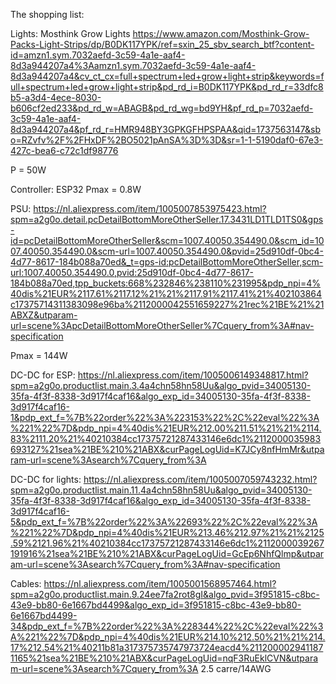 The shopping list:

Lights:
Mosthink Grow Lights
https://www.amazon.com/Mosthink-Grow-Packs-Light-Strips/dp/B0DK117YPK/ref=sxin_25_sbv_search_btf?content-id=amzn1.sym.7032aefd-3c59-4a1e-aaf4-8d3a944207a4%3Aamzn1.sym.7032aefd-3c59-4a1e-aaf4-8d3a944207a4&cv_ct_cx=full+spectrum+led+grow+light+strip&keywords=full+spectrum+led+grow+light+strip&pd_rd_i=B0DK117YPK&pd_rd_r=33dfc8b5-a3d4-4ece-8030-b606cf2ed233&pd_rd_w=ABAGB&pd_rd_wg=bd9YH&pf_rd_p=7032aefd-3c59-4a1e-aaf4-8d3a944207a4&pf_rd_r=HMR948BY3GPKGFHPSPAA&qid=1737563147&sbo=RZvfv%2F%2FHxDF%2BO5021pAnSA%3D%3D&sr=1-1-5190daf0-67e3-427c-bea6-c72c1df98776

P = 50W

Controller:
ESP32
Pmax = 0.8W

PSU:
https://nl.aliexpress.com/item/1005007853975423.html?spm=a2g0o.detail.pcDetailBottomMoreOtherSeller.17.3431LD1TLD1TS0&gps-id=pcDetailBottomMoreOtherSeller&scm=1007.40050.354490.0&scm_id=1007.40050.354490.0&scm-url=1007.40050.354490.0&pvid=25d910df-0bc4-4d77-8617-184b088a70ed&_t=gps-id:pcDetailBottomMoreOtherSeller,scm-url:1007.40050.354490.0,pvid:25d910df-0bc4-4d77-8617-184b088a70ed,tpp_buckets:668%232846%238110%231995&pdp_npi=4%40dis%21EUR%2117.61%2117.12%21%21%2117.91%2117.41%21%402103864c17375714311383098e96ba%2112000042551659227%21rec%21BE%21%21ABXZ&utparam-url=scene%3ApcDetailBottomMoreOtherSeller%7Cquery_from%3A#nav-specification

Pmax = 144W


DC-DC for ESP:
https://nl.aliexpress.com/item/1005006149348817.html?spm=a2g0o.productlist.main.3.4a4chn58hn58Uu&algo_pvid=34005130-35fa-4f3f-8338-3d917f4caf16&algo_exp_id=34005130-35fa-4f3f-8338-3d917f4caf16-1&pdp_ext_f=%7B%22order%22%3A%223153%22%2C%22eval%22%3A%221%22%7D&pdp_npi=4%40dis%21EUR%212.00%211.51%21%21%2114.83%2111.20%21%40210384cc17375721287433146e6dc1%2112000035983693127%21sea%21BE%210%21ABX&curPageLogUid=K7JCy8nfHmMr&utparam-url=scene%3Asearch%7Cquery_from%3A

DC-DC for lights:
https://nl.aliexpress.com/item/1005007059743232.html?spm=a2g0o.productlist.main.11.4a4chn58hn58Uu&algo_pvid=34005130-35fa-4f3f-8338-3d917f4caf16&algo_exp_id=34005130-35fa-4f3f-8338-3d917f4caf16-5&pdp_ext_f=%7B%22order%22%3A%22693%22%2C%22eval%22%3A%221%22%7D&pdp_npi=4%40dis%21EUR%213.46%212.97%21%21%2125.59%2121.96%21%40210384cc17375721287433146e6dc1%2112000039267191916%21sea%21BE%210%21ABX&curPageLogUid=GcEp6NhfQlmp&utparam-url=scene%3Asearch%7Cquery_from%3A#nav-specification


Cables:
https://nl.aliexpress.com/item/1005001568957464.html?spm=a2g0o.productlist.main.9.24ee7fa2rot8gI&algo_pvid=3f951815-c8bc-43e9-bb80-6e1667bd4499&algo_exp_id=3f951815-c8bc-43e9-bb80-6e1667bd4499-34&pdp_ext_f=%7B%22order%22%3A%228344%22%2C%22eval%22%3A%221%22%7D&pdp_npi=4%40dis%21EUR%214.10%212.50%21%21%214.17%212.54%21%40211b81a317375735747973724eacd4%2112000029411871165%21sea%21BE%210%21ABX&curPageLogUid=nqF3RuEklCVN&utparam-url=scene%3Asearch%7Cquery_from%3A
2.5 carre/14AWG


